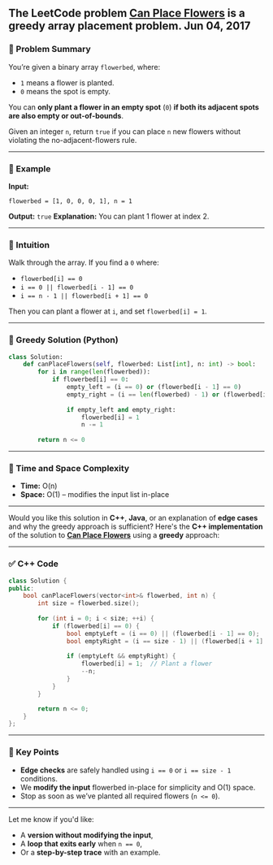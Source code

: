 The LeetCode problem [**Can Place Flowers**](https://leetcode.com/problems/can-place-flowers/description/) is a **greedy array placement** problem.
Jun 04, 2017
---

### 🔹 Problem Summary

You’re given a binary array `flowerbed`, where:

* `1` means a flower is planted.
* `0` means the spot is empty.

You can **only plant a flower in an empty spot** (`0`) **if both its adjacent spots are also empty or out-of-bounds**.

Given an integer `n`, return `true` if you can place `n` new flowers without violating the no-adjacent-flowers rule.

---

### 🔸 Example

**Input:**

```text
flowerbed = [1, 0, 0, 0, 1], n = 1
```

**Output:** `true`
**Explanation:** You can plant 1 flower at index 2.

---

### 🔹 Intuition

Walk through the array. If you find a `0` where:

* `flowerbed[i] == 0`
* `i == 0 || flowerbed[i - 1] == 0`
* `i == n - 1 || flowerbed[i + 1] == 0`

Then you can plant a flower at `i`, and set `flowerbed[i] = 1`.

---

### 🔸 Greedy Solution (Python)

```python
class Solution:
    def canPlaceFlowers(self, flowerbed: List[int], n: int) -> bool:
        for i in range(len(flowerbed)):
            if flowerbed[i] == 0:
                empty_left = (i == 0) or (flowerbed[i - 1] == 0)
                empty_right = (i == len(flowerbed) - 1) or (flowerbed[i + 1] == 0)
                
                if empty_left and empty_right:
                    flowerbed[i] = 1
                    n -= 1
                    
        return n <= 0
```

---

### 🔹 Time and Space Complexity

* **Time:** O(n)
* **Space:** O(1) – modifies the input list in-place

---

Would you like this solution in **C++**, **Java**, or an explanation of **edge cases** and why the greedy approach is sufficient?
Here's the **C++ implementation** of the solution to [**Can Place Flowers**](https://leetcode.com/problems/can-place-flowers/description/) using a **greedy** approach:

---

### ✅ C++ Code

```cpp
class Solution {
public:
    bool canPlaceFlowers(vector<int>& flowerbed, int n) {
        int size = flowerbed.size();
        
        for (int i = 0; i < size; ++i) {
            if (flowerbed[i] == 0) {
                bool emptyLeft = (i == 0) || (flowerbed[i - 1] == 0);
                bool emptyRight = (i == size - 1) || (flowerbed[i + 1] == 0);
                
                if (emptyLeft && emptyRight) {
                    flowerbed[i] = 1;  // Plant a flower
                    --n;
                }
            }
        }

        return n <= 0;
    }
};
```

---

### 🧠 Key Points

* **Edge checks** are safely handled using `i == 0` or `i == size - 1` conditions.
* We **modify the input** flowerbed in-place for simplicity and O(1) space.
* Stop as soon as we’ve planted all required flowers (`n <= 0`).

---

Let me know if you'd like:

* A **version without modifying the input**,
* A **loop that exits early** when `n == 0`,
* Or a **step-by-step trace** with an example.
